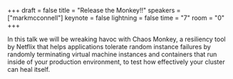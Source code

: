 +++
draft = false
title = "Release the Monkey!!"
speakers = ["markmcconnell"]
keynote = false
lightning = false
time = "7"
room = "0"
+++

In this talk we will be wreaking havoc with Chaos Monkey, a resiliency tool by Netflix that helps applications tolerate random instance failures by randomly terminating virtual machine instances and containers that run inside of your production environment, to test how effectively your cluster can heal itself.